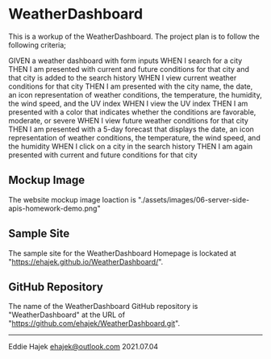 # WeatherDashboard

This is a workup of the WeatherDashboard. 
The project plan is to follow the following criteria; 

GIVEN a weather dashboard with form inputs
WHEN I search for a city
THEN I am presented with current and future conditions for that city and that city is added to the search history
WHEN I view current weather conditions for that city
THEN I am presented with the city name, the date, an icon representation of weather conditions, the temperature, the humidity, the wind speed, and the UV index
WHEN I view the UV index
THEN I am presented with a color that indicates whether the conditions are favorable, moderate, or severe
WHEN I view future weather conditions for that city
THEN I am presented with a 5-day forecast that displays the date, an icon representation of weather conditions, the temperature, the wind speed, and the humidity
WHEN I click on a city in the search history
THEN I am again presented with current and future conditions for that city

## Mockup Image

The website mockup image loaction is "./assets/images/06-server-side-apis-homework-demo.png" 


## Sample Site

The sample site for the WeatherDashboard Homepage is lockated at "https://ehajek.github.io/WeatherDashboard/". 

## GitHub Repository 

The name of the WeatherDashboard GitHub repository is "WeatherDashboard" at the URL of "https://github.com/ehajek/WeatherDashboard.git". 

--- 

Eddie Hajek 
ehajek@outlook.com 
2021.07.04
